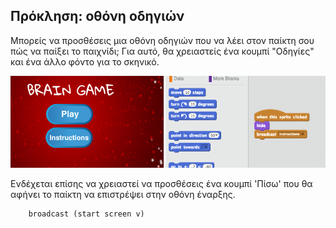 ## Πρόκληση: οθόνη οδηγιών

Μπορείς να προσθέσεις μια οθόνη οδηγιών που να λέει στον παίκτη σου πώς να παίξει το παιχνίδι; Για αυτό, θα χρειαστείς ένα κουμπί "Οδηγίες" και ένα άλλο φόντο για το σκηνικό.

![screenshot](images/brain-instructions.png)

Ενδέχεται επίσης να χρειαστεί να προσθέσεις ένα κουμπί 'Πίσω' που θα αφήνει το παίκτη να επιστρέψει στην οθόνη έναρξης.

```blocks3
    broadcast (start screen v)
```